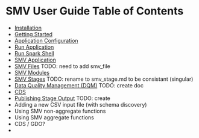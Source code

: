 # SMV User Guide Table of Contents

* [Installation](smv_install.md)
* [Getting Started](getting_started.md)
* [Application Configuration](app_config.md)
* [Run Application](run_app.md)
* [Run Spark Shell](run_shell.md)
* [SMV Application](smv_app.md)
* [SMV Files](smv_file.md) TODO: need to add smv_file
* [SMV Modules](smv_module.md)
* [SMV Stages](smv_stages.md) TODO: rename to smv_stage.md to be consistant (singular)
* [Data Quality Management (DQM)](smv_dqm.md) TODO: create doc
* [CDS](smv_cds.md)
* [Publishing Stage Output](publishing.md) TODO: create
* Adding a new CSV input file (with schema discovery)
* Using SMV non-aggregate functions
* Using SMV aggregate functions
* CDS / GDO?
*
